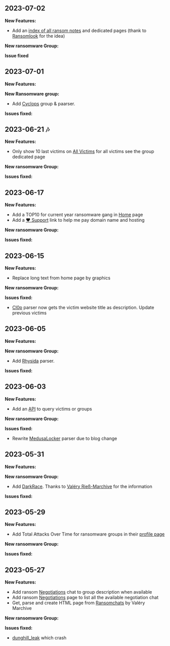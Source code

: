 
## 2023-07-02

**New Features:**

- Add an [index of all ransom notes](ransomnotes) and dedicated pages (thank to [Ransomlook](https://github.com/ransomlook) for the idea) 

**New ransomware Group:**

**Issue fixed**

## 2023-07-01

**New Features:**

**New Ransomware group:**

- Add [Cyclops](group/cyclops) group & paarser.

**Issues fixed:** 

## 2023-06-21 🎶

**New Features:**

- Only show 10 last victims on [All Victims](allvictims) for all victims see the group dedicated page

**New ransomware Group:**

**Issues fixed:**


## 2023-06-17

**New Features:**

- Add a TOP10 for current year ransomware gang in [Home](README) page
- Add a [❤️ Support](about?id=%e2%9d%a4%ef%b8%8f-support) link to help me pay domain name and hosting 

**New ransomware Group:**

**Issues fixed:**


## 2023-06-15

**New Features:**

- Replace long text from home page by graphics 

**New ransomware Group:**

**Issues fixed:**

- [Cl0p](profiles?id=clop) parser now gets the victim website title as description. Update previous victims


## 2023-06-05

**New Features:**

**New ransomware Group:**

- Add [Rhysida](profiles?id=rhysida) parser.

**Issues fixed:**


## 2023-06-03

**New Features:**

- Add an [API](https://api.ransomware.live) to query victims or groups 

**New ransomware Group:**

**Issues fixed:**

- Rewrite [MedusaLocker](profiles?id=medusalocker) parser due to blog change


## 2023-05-31

**New Features:**

**New ransomware Group:**

- Add [DarkRace](profiles?id=darkrace). Thanks to [Valéry Rieß-Marchive](https://twitter.com/ValeryMarchive) for the information

**Issues fixed:**


## 2023-05-29 

**New Features:**

- Add Total Attacks Over Time for ransomware groups in their [profile page](profiles.md)

**New ransomware Group:**

**Issues fixed:**



## 2023-05-27 

**New Features:**

- Add ransom [Negotiations](negotiations.md) chat to group description when available 
- Add ransom [Negotiations](negotiations.md) page to list all the available negotiation chat 
- Get, parse and create HTML page from [Ransomchats](https://github.com/Casualtek/Ransomchats) by Valéry Marchive  

**New ransomware Group:**

**Issues fixed:**

- [dunghill_leak](profiles.md?id=dunghill_leak) which crash

